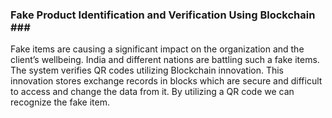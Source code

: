 ### Fake Product Identification and Verification Using Blockchain ### <br>
Fake items are causing a significant impact on the organization and the client’s wellbeing. India and different nations are battling such a fake items. The system verifies QR codes utilizing Blockchain innovation. This innovation stores exchange records in blocks which are secure and difficult to access and change the data from it. By utilizing a QR code we can recognize the fake item.


